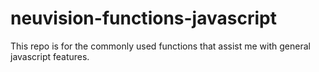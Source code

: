 # neuvision-functions-javascript
This repo is for the commonly used functions that assist me with general javascript features.
